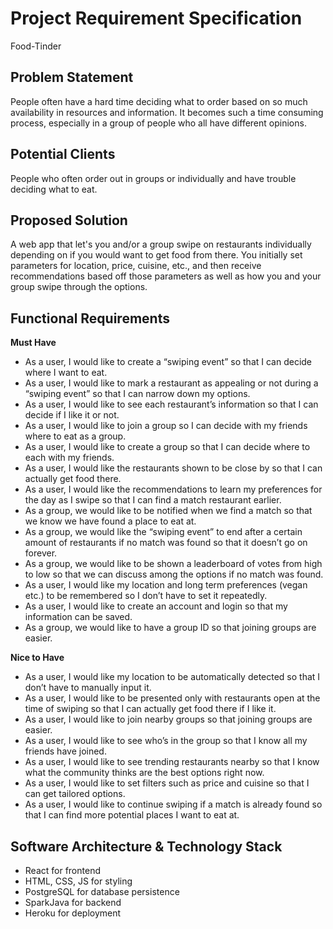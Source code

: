 # Project Requirement Specification

Food-Tinder

## Problem Statement

People often have a hard time deciding what to order based on so much availability in resources and information. It becomes such a time consuming process, especially in a group of people who all have different opinions.

## Potential Clients

People who often order out in groups or individually and have trouble deciding what to eat.

## Proposed Solution

A web app that let's you and/or a group swipe on restaurants individually depending on if you would want
to get food from there. You initially set parameters for location, price, cuisine, etc., and then receive
recommendations based off those parameters as well as how you and your group swipe through the options.

## Functional Requirements

**Must Have**
- As a user, I would like to create a “swiping event” so that I can decide where I want to eat. 
- As a user, I would like to mark a restaurant as appealing or not during a “swiping event” so that I can narrow down my options.
- As a user, I would like to see each restaurant’s information so that I can decide if I like it or not.
- As a user, I would like to join a group so I can decide with my friends where to eat as a group.
- As a user, I would like to create a group so that I can decide where to each with my friends.
- As a user, I would like the restaurants shown to be close by so that I can actually get food there.
- As a user, I would like the recommendations to learn my preferences for the day as I swipe so that I can find a match restaurant earlier.
- As a group, we would like to be notified when we find a match so that we know we have found a place to eat at.
- As a group, we would like the “swiping event” to end after a certain amount of restaurants if no match was found so that it doesn’t go on forever.
- As a group, we would like to be shown a leaderboard of votes from high to low so that we can discuss among the options if no match was found.
- As a user, I would like my location and long term preferences (vegan etc.) to be remembered so I don’t have to set it repeatedly.
- As a user, I would like to create an account and login so that my information can be saved.
- As a group, we would like to have a group ID so that joining groups are easier.

**Nice to Have**
- As a user, I would like my location to be automatically detected so that I don’t have to manually input it.
- As a user, I would like to be presented only with restaurants open at the time of swiping so that I can actually get food there if I like it.
- As a user, I would like to join nearby groups so that joining groups are easier.
- As a user, I would like to see who’s in the group so that I know all my friends have joined.
- As a user, I would like to see trending restaurants nearby so that I know what the community thinks are the best options right now.
- As a user, I would like to set filters such as price and cuisine so that I can get tailored options.
- As a user, I would like to continue swiping if a match is already found so that I can find more potential places I want to eat at.

## Software Architecture & Technology Stack

- React for frontend
- HTML, CSS, JS for styling
- PostgreSQL for database persistence
- SparkJava for backend
- Heroku for deployment
